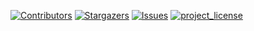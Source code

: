 <a id="readme-top"></a>

[![Contributors][contributors-shield]][contributors-url]
[![Stargazers][stars-shield]][stars-url]
[![Issues][issues-shield]][issues-url]
[![project_license][license-shield]][license-url]







[contributors-shield]: https://img.shields.io/github/contributors/schergen-org/JAWG.svg?style=for-the-badge
[contributors-url]: https://github.com/schergen-org/JAWG/graphs/contributors
[stars-shield]: https://img.shields.io/github/stars/schergen-org/JAWG.svg?style=for-the-badge
[stars-url]: https://github.com/schergen-org/JAWG/stargazers
[issues-shield]: https://img.shields.io/github/issues/schergen-org/JAWG.svg?style=for-the-badge
[issues-url]: https://github.com/schergen-org/JAWG/issues
[license-shield]: https://img.shields.io/github/license/schergen-org/JAWG.svg?style=for-the-badge
[license-url]: https://github.com/schergen-org/JAWG/blob/master/LICENSE.txt
